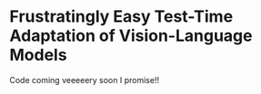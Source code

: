 # Frustratingly Easy Test-Time Adaptation of Vision-Language Models
Code coming veeeeery soon I promise!!
